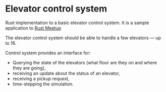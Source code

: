 # Elevator control system

Rust implementation to a basic elevator control system. It is a sample application to [Rust Meetup](https://www.meetup.com/Rust-Oslo/)

The elevator control system should be able to handle a few elevators — up to 16.

Control system provides an interface for:

* Querying the state of the elevators (what floor are they on and where they are going),
* receiving an update about the status of an elevator,
* receiving a pickup request,
* time-stepping the simulation.
